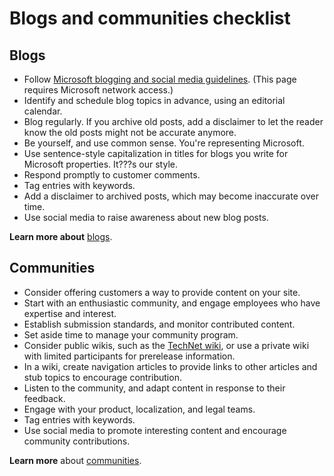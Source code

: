 # Blogs and communities checklist

## Blogs

  - Follow [Microsoft blogging and social media guidelines](https://microsoft.sharepoint.com/sites/lcaweb/Home/Business-Conduct-and-Compliance/Confidential-Information/Blogging-and-Social-Media-Guidelines). (This page requires Microsoft network access.)
  - Identify and schedule blog topics in advance, using an editorial calendar.
  - Blog regularly.
    If you archive old posts, add a disclaimer to let the reader
    know the old posts might not be accurate anymore. 
  - Be yourself, and use common sense. You're representing Microsoft.
  - Use sentence-style capitalization in titles for blogs you write for Microsoft properties. It???s our style.
  - Respond promptly to customer comments.
  - Tag entries with keywords.
  - Add a disclaimer to archived posts, which may become inaccurate over time.
  - Use social media to raise awareness about new blog posts.

**Learn more about** [blogs](/style-guide/social-mediablogs "blogs").

## Communities

  - Consider offering customers a way to provide content on your site. 
  - Start with an enthusiastic community, and engage employees who have expertise and interest.
  - Establish submission standards, and monitor contributed content.
  - Set aside time to manage your community program. 
  - Consider public wikis, such as the [TechNet wiki](http://social.technet.microsoft.com/wiki/), or use a private wiki with limited participants for prerelease information. 
  - In a wiki, create navigation articles to provide links to other articles and stub topics to encourage contribution. 
  - Listen to the community, and adapt content in response to their feedback.
  - Engage with your product, localization, and legal teams.
  - Tag entries with keywords.
  - Use social media to promote interesting content and encourage community contributions.

**Learn more** about [communities](/style-guide/social-mediacommunities "communities").
